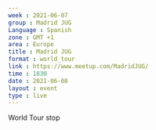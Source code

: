 ```yaml
---
week : 2021-06-07
group : Madrid JUG
Language : Spanish
zone : GMT +1
area : Europe
title : Madrid JUG
format : world_tour
link : https://www.meetup.com/MadridJUG/
time : 1830
date : 2021-06-08
layout : event
type : live
---
```

World Tour stop
